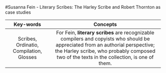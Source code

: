 #Susanna Fein - Literary Scribes: The Harley Scribe and Robert Thornton as case studies

|Key-words|Concepts|
|:---:|:---:|
|Scribes, Ordinatio, Compilation, Glosses|For Fein, __literary scribes__ are recognizable compilers and copyists who should be appreciated from an authorial perspective; the Harley scribe, who probably composed two of the texts in the collection, is one of them.|
